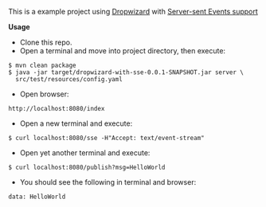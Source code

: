 This is a example project using [Dropwizard](github.com/codahale/dropwizard) with [Server-sent Events support](https://github.com/jetty-project/jetty-eventsource-servlet)

__Usage__

* Clone this repo. 
* Open a terminal and move into project directory, then execute:
  
```
$ mvn clean package
$ java -jar target/dropwizard-with-sse-0.0.1-SNAPSHOT.jar server \
  src/test/resources/config.yaml
```

* Open browser:

```
http://localhost:8080/index
```

* Open a new terminal and execute:

```
$ curl localhost:8080/sse -H"Accept: text/event-stream"
```

* Open yet another terminal and execute:

```
$ curl localhost:8080/publish?msg=HelloWorld
```

* You should see the following in terminal and browser:

```
data: HelloWorld
```




